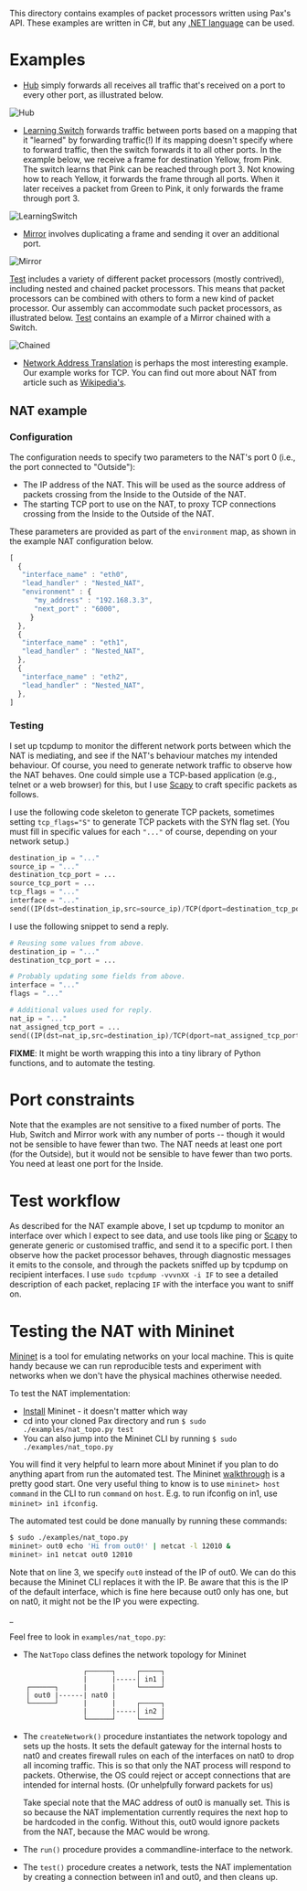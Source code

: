 This directory contains examples of packet processors written using Pax's API.
These examples are written in C#, but any [.NET language](https://en.wikipedia.org/wiki/List_of_CLI_languages) can be used.

# Examples
* [Hub](Hub.cs) simply forwards all receives all traffic that's received on a port to every other port, as illustrated below.

![Hub](http://www.cl.cam.ac.uk/~ns441/pax/hub.png)

* [Learning Switch](LearningSwitch.cs) forwards traffic between ports based on a mapping that it "learned" by forwarding traffic(!) If its mapping doesn't specify where to forward traffic, then the switch forwards it to all other ports. In the example below, we receive a frame for destination Yellow, from Pink. The switch learns that Pink can be reached through port 3. Not knowing how to reach Yellow, it forwards the frame through all ports. When it later receives a packet from Green to Pink, it only forwards the frame through port 3.

![LearningSwitch](http://www.cl.cam.ac.uk/~ns441/pax/learningswitch.png)

* [Mirror](Mirror.cs) involves duplicating a frame and sending it over an additional port.

![Mirror](http://www.cl.cam.ac.uk/~ns441/pax/mirror.png)

[Test](Test.cs) includes a variety of different packet processors (mostly contrived), including nested and chained packet processors. This means that packet processors can be combined with others to form a new kind of packet processor. Our assembly can accommodate such packet processors, as illustrated below. [Test](Test.cs) contains an example of a Mirror chained with a Switch.

![Chained](http://www.cl.cam.ac.uk/~ns441/pax/chained.png)

* [Network Address Translation](NAT.cs) is perhaps the most interesting example. Our example works for TCP. You can find out more about NAT from article such as [Wikipedia's](https://en.wikipedia.org/wiki/Network_Address_Translation).

## NAT example

### Configuration
The configuration needs to specify two parameters to the NAT's port 0 (i.e., the port connected to "Outside"):

* The IP address of the NAT. This will be used as the source address of packets crossing from the Inside to the Outside of the NAT.
* The starting TCP port to use on the NAT, to proxy TCP connections crossing from the Inside to the Outside of the NAT.

These parameters are provided as part of the `environment` map, as shown in the example NAT configuration below.

```javascript
[
  {
   "interface_name" : "eth0",
   "lead_handler" : "Nested_NAT",
   "environment" : {
      "my_address" : "192.168.3.3",
      "next_port" : "6000",
     }
  },
  {
   "interface_name" : "eth1",
   "lead_handler" : "Nested_NAT",
  },
  {
   "interface_name" : "eth2",
   "lead_handler" : "Nested_NAT",
  },
]
```

### Testing
I set up tcpdump to monitor the different network ports between which the NAT
is mediating, and see if the NAT's behaviour matches my intended behaviour.  Of
course, you need to generate network traffic to observe how the NAT behaves.
One could simple use a TCP-based application (e.g., telnet or a web browser) for
this, but I use [Scapy](https://en.wikipedia.org/wiki/Scapy) to craft specific packets as follows.

I use the following code skeleton to generate TCP packets, sometimes setting
`tcp_flags="S"` to generate TCP packets with the SYN flag set.  (You must fill
in specific values for each `"..."` of course, depending on your network
setup.)

```python
destination_ip = "..."
source_ip = "..."
destination_tcp_port = ...
source_tcp_port = ...
tcp_flags = "..."
interface = "..."
send((IP(dst=destination_ip,src=source_ip)/TCP(dport=destination_tcp_port,sport=source_tcp_port,flags=tcp_flags)/"Pax"),iface=interface)
```

I use the following snippet to send a reply.

```python
# Reusing some values from above.
destination_ip = "..."
destination_tcp_port = ...

# Probably updating some fields from above.
interface = "..."
flags = "..."

# Additional values used for reply.
nat_ip = "..."
nat_assigned_tcp_port = ...
send((IP(dst=nat_ip,src=destination_ip)/TCP(dport=nat_assigned_tcp_port,sport=destination_tcp_port,flags=tcp_flags)/"Reply"),iface=interface)
```

**FIXME**: It might be worth wrapping this into a tiny library of Python functions, and to automate the testing.

# Port constraints
Note that the examples are not sensitive to a fixed number of ports.
The Hub, Switch and Mirror work with any number of ports -- though it would not be sensible to have fewer than two.
The NAT needs at least one port (for the Outside), but it would not be sensible to have fewer than two ports.
You need at least one port for the Inside.

# Test workflow
As described for the NAT example above,
I set up tcpdump to monitor an interface over which I expect to see data, and
use tools like ping or [Scapy](https://en.wikipedia.org/wiki/Scapy) to generate generic or customised traffic, and
send it to a specific port. I then observe how the packet processor behaves,
through diagnostic messages it emits to the console, and through the packets
sniffed up by tcpdump on recipient interfaces.
I use `sudo tcpdump -vvvnXX -i IF` to see a detailed description of each packet,
replacing `IF` with the interface you want to sniff on.

# Testing the NAT with Mininet
[Mininet](http://mininet.org/) is a tool for emulating networks on your local machine.
This is quite handy because we can run reproducible tests and experiment with
networks when we don't have the physical machines otherwise needed.

To test the NAT implementation:
- [Install](http://mininet.org/download/) Mininet - it doesn't matter which way
- cd into your cloned Pax directory and run `$ sudo ./examples/nat_topo.py test`
- You can also jump into the Mininet CLI by running `$ sudo ./examples/nat_topo.py`

You will find it very helpful to learn more about Mininet if you plan to do anything
apart from run the automated test. The Mininet
[walkthrough](http://mininet.org/walkthrough/) is a pretty good start.
One very useful thing to know is to use `mininet> host command` in the CLI to run
`command` on `host`. E.g. to run ifconfig on in1, use `mininet> in1 ifconfig`.

The automated test could be done manually by running these commands:
``` bash
$ sudo ./examples/nat_topo.py
mininet> out0 echo 'Hi from out0!' | netcat -l 12010 &
mininet> in1 netcat out0 12010
```
Note that on line 3, we specify `out0` instead of the IP of out0. We can do this
because the Mininet CLI replaces it with the IP. Be aware that this is the IP of the
default interface, which is fine here because out0 only has one, but on nat0,
it might not be the IP you were expecting.

_

Feel free to look in `examples/nat_topo.py`:
- The `NatTopo` class defines the network topology for Mininet 
```
                  ┌──────┐     ┌─────┐
                  |      |-----│ in1 |
    ┌──────┐      |      |     └─────┘
    │ out0 |------| nat0 |
    └──────┘      |      |     ┌─────┐
                  |      |-----│ in2 |
                  └──────┘     └─────┘
```
- The `createNetwork()` procedure instantiates the network topology and sets up
  the hosts. It sets the default gateway for the internal hosts to nat0 and
  creates firewall rules on each of the
  interfaces on nat0 to drop all incoming traffic. This is so that only the NAT
  process will respond to packets. Otherwise, the OS could reject or accept
  connections that are intended for internal hosts. (Or unhelpfully forward
  packets for us)

  Take special note that the MAC address of out0 is manually set. This is so because
  the NAT implementation currently requires the next hop to be hardcoded in the config.
  Without this, out0 would ignore packets from the NAT, because the MAC would be wrong.
- The `run()` procedure provides a commandline-interface to the network.
- The `test()` procedure creates a network, tests the NAT implementation by
  creating a connection between in1 and out0, and then cleans up.

